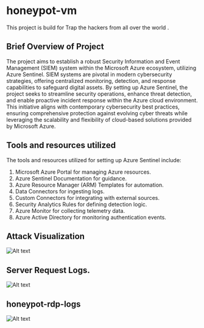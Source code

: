# honeypot-vm
This project is build for Trap the hackers from all over the world .

## Brief Overview of Project
The project aims to establish a robust Security Information and Event Management
(SIEM) system within the Microsoft Azure ecosystem, utilizing Azure Sentinel. SIEM
systems are pivotal in modern cybersecurity strategies, offering centralized monitoring,
detection, and response capabilities to safeguard digital assets. By setting up Azure
Sentinel, the project seeks to streamline security operations, enhance threat detection,
and enable proactive incident response within the Azure cloud environment. This
initiative aligns with contemporary cybersecurity best practices, ensuring comprehensive
protection against evolving cyber threats while leveraging the scalability and flexibility
of cloud-based solutions provided by Microsoft Azure.


## Tools and resources utilized
The tools and resources utilized for setting up Azure Sentinel include:
1. Microsoft Azure Portal for managing Azure resources.
2. Azure Sentinel Documentation for guidance.
3. Azure Resource Manager (ARM) Templates for automation.
4. Data Connectors for ingesting logs.
5. Custom Connectors for integrating with external sources.
6. Security Analytics Rules for defining detection logic.
7. Azure Monitor for collecting telemetry data.
8. Azure Active Directory for monitoring authentication events.

## Attack Visualization 
![Alt text](https://github.com/xspatrian/honeypot-vm/blob/main/screenshots/honeypot-dashboard.png)

## Server Request Logs. 
![Alt text](https://github.com/xspatrian/honeypot-vm/blob/main/screenshots/honeypot-log.png)

## honeypot-rdp-logs
![Alt text](https://github.com/xspatrian/honeypot-vm/blob/main/screenshots/honeypot-rdplogs.png)


